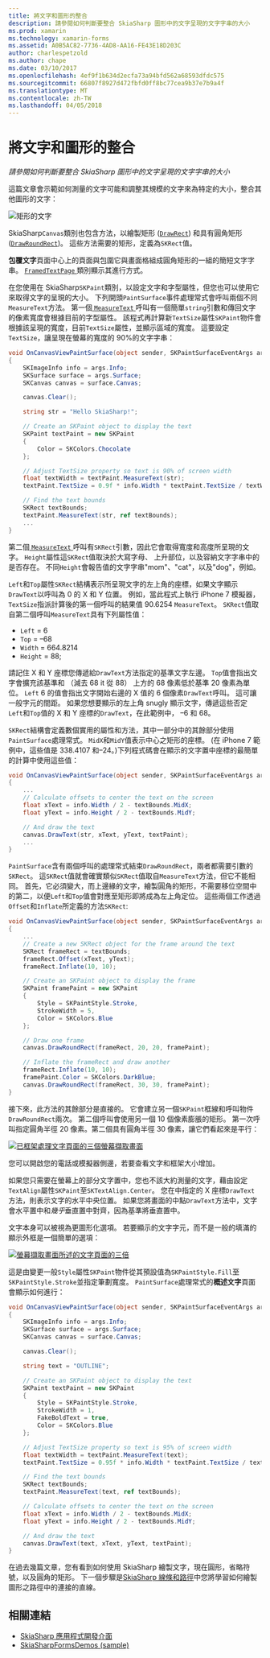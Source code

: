 ```yaml
---
title: 將文字和圖形的整合
description: 請參閱如何判斷要整合 SkiaSharp 圖形中的文字呈現的文字字串的大小
ms.prod: xamarin
ms.technology: xamarin-forms
ms.assetid: A0B5AC82-7736-4AD8-AA16-FE43E18D203C
author: charlespetzold
ms.author: chape
ms.date: 03/10/2017
ms.openlocfilehash: 4ef9f1b634d2ecfa73a94bfd562a68593dfdc575
ms.sourcegitcommit: 66807f8927d472fbfd0ff8bc77cea9b37e7b9a4f
ms.translationtype: MT
ms.contentlocale: zh-TW
ms.lasthandoff: 04/05/2018
---
```

# <a name="integrating-text-and-graphics"></a>將文字和圖形的整合

_請參閱如何判斷要整合 SkiaSharp 圖形中的文字呈現的文字字串的大小_

這篇文章會示範如何測量的文字可能和調整其規模的文字來為特定的大小，整合其他圖形的文字：

![](text-images/textandgraphicsexample.png "矩形的文字")

SkiaSharp`Canvas`類別也包含方法，以繪製矩形 ([`DrawRect`](https://developer.xamarin.com/api/member/SkiaSharp.SKCanvas.DrawRect/p/SkiaSharp.SKRect/SkiaSharp.SKPaint/)) 和具有圓角矩形 ([`DrawRoundRect`](https://developer.xamarin.com/api/member/SkiaSharp.SKCanvas.DrawRoundRect/p/SkiaSharp.SKRect/System.Single/System.Single/SkiaSharp.SKPaint/))。 這些方法需要的矩形，定義為`SKRect`值。

**包覆文字**頁面中心上的頁面與包圍它與畫面格組成圓角矩形的一組的簡短文字字串。 [ `FramedTextPage` ](https://github.com/xamarin/xamarin-forms-samples/blob/master/SkiaSharpForms/Demos/Demos/SkiaSharpFormsDemos/Basics/FramedTextPage.cs)類別顯示其進行方式。

在您使用在 SkiaSharp`SKPaint`類別，以設定文字和字型屬性，但您也可以使用它來取得文字的呈現的大小。 下列開頭`PaintSurface`事件處理常式會呼叫兩個不同`MeasureText`方法。 第一個[ `MeasureText` ](https://developer.xamarin.com/api/member/SkiaSharp.SKPaint.MeasureText/p/System.String/)呼叫有一個簡單`string`引數和傳回文字的像素寬度會根據目前的字型屬性。 該程式再計算新`TextSize`屬性`SKPaint`物件會根據該呈現的寬度，目前`TextSize`屬性，並顯示區域的寬度。 這要設定`TextSize`，讓呈現在螢幕的寬度的 90%的文字字串：

```csharp
void OnCanvasViewPaintSurface(object sender, SKPaintSurfaceEventArgs args)
{
    SKImageInfo info = args.Info;
    SKSurface surface = args.Surface;
    SKCanvas canvas = surface.Canvas;

    canvas.Clear();

    string str = "Hello SkiaSharp!";

    // Create an SKPaint object to display the text
    SKPaint textPaint = new SKPaint
    {
        Color = SKColors.Chocolate
    };

    // Adjust TextSize property so text is 90% of screen width
    float textWidth = textPaint.MeasureText(str);
    textPaint.TextSize = 0.9f * info.Width * textPaint.TextSize / textWidth;

    // Find the text bounds
    SKRect textBounds;
    textPaint.MeasureText(str, ref textBounds);
    ...
}
```

第二個[ `MeasureText` ](https://developer.xamarin.com/api/member/SkiaSharp.SKPaint.MeasureText/p/System.String/SkiaSharp.SKRect@/)呼叫有`SKRect`引數，因此它會取得寬度和高度所呈現的文字。 `Height`屬性這`SKRect`值取決於大寫字母、 上升部位，以及容納文字字串中的是否存在。 不同`Height`會報告值的文字字串"mom"、"cat"，以及"dog"，例如。

`Left`和`Top`屬性`SKRect`結構表示所呈現文字的左上角的座標，如果文字顯示`DrawText`以呼叫為 0 的 X 和 Y 位置。 例如，當此程式上執行 iPhone 7 模擬器，`TextSize`指派計算後的第一個呼叫的結果值 90.6254 `MeasureText`。 `SKRect`值取自第二個呼叫`MeasureText`具有下列屬性值：

- `Left` = 6
- `Top` = &ndash;68
- `Width` = 664.8214
- `Height` = 88;

請記住 X 和 Y 座標您傳遞給`DrawText`方法指定的基準文字左邊。 `Top`值會指出文字會擴充該基準和 （減去 68 it 從 88） 上方的 68 像素低於基準 20 像素為單位。 `Left` 6 的值會指出文字開始右邊的 X 值的 6 個像素`DrawText`呼叫。 這可讓一般字元的間距。 如果您想要顯示的左上角 snugly 顯示文字，傳遞這些否定`Left`和`Top`值的 X 和 Y 座標的`DrawText`，在此範例中， &ndash;6 和 68。

`SKRect`結構會定義數個實用的屬性和方法，其中一部分中的其餘部分使用`PaintSurface`處理常式。 `MidX`和`MidY`值表示中心之矩形的座標。 (在 iPhone 7 範例中，這些值是 338.4107 和&ndash;24。)下列程式碼會在顯示的文字置中座標的最簡單的計算中使用這些值：

```csharp
void OnCanvasViewPaintSurface(object sender, SKPaintSurfaceEventArgs args)
{
    ...
    // Calculate offsets to center the text on the screen
    float xText = info.Width / 2 - textBounds.MidX;
    float yText = info.Height / 2 - textBounds.MidY;

    // And draw the text
    canvas.DrawText(str, xText, yText, textPaint);
    ...
}
```

`PaintSurface`含有兩個呼叫的處理常式結束`DrawRoundRect`，兩者都需要引數的`SKRect`。 這`SKRect`值就會確實類似`SKRect`值取自`MeasureText`方法，但它不能相同。 首先，它必須變大，而上邊緣的文字，繪製圓角的矩形，不需要移位空間中的第二，以便`Left`和`Top`值會對應至矩形即將成為左上角定位。 這些兩個工作透過`Offset`和`Inflate`所定義的方法`SKRect`:

```csharp
void OnCanvasViewPaintSurface(object sender, SKPaintSurfaceEventArgs args)
{
    ...
    // Create a new SKRect object for the frame around the text
    SKRect frameRect = textBounds;
    frameRect.Offset(xText, yText);
    frameRect.Inflate(10, 10);

    // Create an SKPaint object to display the frame
    SKPaint framePaint = new SKPaint
    {
        Style = SKPaintStyle.Stroke,
        StrokeWidth = 5,
        Color = SKColors.Blue
    };

    // Draw one frame
    canvas.DrawRoundRect(frameRect, 20, 20, framePaint);

    // Inflate the frameRect and draw another
    frameRect.Inflate(10, 10);
    framePaint.Color = SKColors.DarkBlue;
    canvas.DrawRoundRect(frameRect, 30, 30, framePaint);
}
```

接下來，此方法的其餘部分是直接的。 它會建立另一個`SKPaint`框線和呼叫物件`DrawRoundRect`兩次。 第二個呼叫會使用另一個 10 個像素膨脹的矩形。 第一次呼叫指定圓角半徑 20 像素。第二個具有圓角半徑 30 像素，讓它們看起來是平行：

 [![](text-images/framedtext-small.png "已框架處理文字頁面的三個螢幕擷取畫面")](text-images/framedtext-large.png#lightbox "框架的文字頁面的三個螢幕擷取畫面")

您可以開啟您的電話或模擬器側邊，若要查看文字和框架大小增加。

如果您只需要在螢幕上的部分文字置中，您也不該大約測量的文字，藉由設定`TextAlign`屬性`SKPaint`至`SKTextAlign.Center`。 您在中指定的 X 座標`DrawText`方法，則表示文字的水平中央位置。 如果您將畫面的中點`DrawText`方法中，文字會水平置中和*幾乎*垂直置中對齊，因為基準將垂直置中。

文字本身可以被視為更圖形化選項。 若要顯示的文字字元，而不是一般的填滿的顯示外框是一個簡單的選項：

[![](text-images/outlinedtext-small.png "螢幕擷取畫面所述的文字頁面的三倍")](text-images/outlinedtext-large.png#lightbox "三倍所述的文字頁面的螢幕擷取畫面")

這是由變更一般`Style`屬性`SKPaint`物件從其預設值為`SKPaintStyle.Fill`至`SKPaintStyle.Stroke`並指定筆劃寬度。 `PaintSurface`處理常式的**概述文字**頁面會顯示如何進行：

```csharp
void OnCanvasViewPaintSurface(object sender, SKPaintSurfaceEventArgs args)
{
    SKImageInfo info = args.Info;
    SKSurface surface = args.Surface;
    SKCanvas canvas = surface.Canvas;

    canvas.Clear();

    string text = "OUTLINE";

    // Create an SKPaint object to display the text
    SKPaint textPaint = new SKPaint
    {
        Style = SKPaintStyle.Stroke,
        StrokeWidth = 1,
        FakeBoldText = true,
        Color = SKColors.Blue
    };

    // Adjust TextSize property so text is 95% of screen width
    float textWidth = textPaint.MeasureText(text);
    textPaint.TextSize = 0.95f * info.Width * textPaint.TextSize / textWidth;

    // Find the text bounds
    SKRect textBounds;
    textPaint.MeasureText(text, ref textBounds);

    // Calculate offsets to center the text on the screen
    float xText = info.Width / 2 - textBounds.MidX;
    float yText = info.Height / 2 - textBounds.MidY;

    // And draw the text
    canvas.DrawText(text, xText, yText, textPaint);
}
```

 在過去幾篇文章，您有看到如何使用 SkiaSharp 繪製文字，現在圓形，省略符號，以及圓角的矩形。 下一個步驟是[SkiaSharp 線條和路徑](~/xamarin-forms/user-interface/graphics/skiasharp/paths/paths.md)中您將學習如何繪製圖形之路徑中的連接的直線。


## <a name="related-links"></a>相關連結

- [SkiaSharp 應用程式開發介面](https://developer.xamarin.com/api/root/SkiaSharp/)
- [SkiaSharpFormsDemos (sample)](https://developer.xamarin.com/samples/xamarin-forms/SkiaSharpForms/Demos/)
